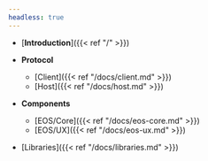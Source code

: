 ```yaml
---
headless: true
---
```


- [**Introduction**]({{< ref "/" >}})
- **Protocol**
  - [Client]({{< ref "/docs/client.md" >}})
  - [Host]({{< ref "/docs/host.md" >}})
- **Components**
  - [EOS/Core]({{< ref "/docs/eos-core.md" >}})
  - [EOS/UX]({{< ref "/docs/eos-ux.md" >}})

- [Libraries]({{< ref "/docs/libraries.md" >}})
